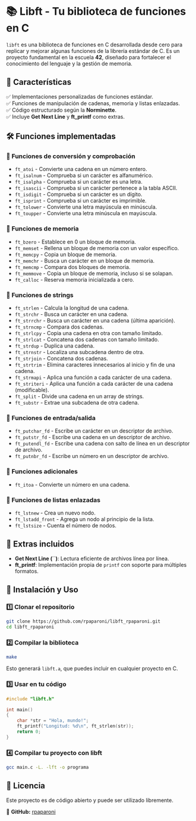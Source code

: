 # 📚 Libft - Tu biblioteca de funciones en C

`libft` es una biblioteca de funciones en C desarrollada desde cero para replicar y mejorar algunas funciones de la librería estándar de C. Es un proyecto fundamental en la escuela **42**, diseñado para fortalecer el conocimiento del lenguaje y la gestión de memoria.

## 📌 **Características**

✅ Implementaciones personalizadas de funciones estándar.\
✅ Funciones de manipulación de cadenas, memoria y listas enlazadas.\
✅ Código estructurado según la **Norminette**.\
✅ Incluye **Get Next Line** y **ft\_printf** como extras.

## 🛠️ **Funciones implementadas**

### 🔹 Funciones de conversión y comprobación

- `ft_atoi` - Convierte una cadena en un número entero.
- `ft_isalnum` - Comprueba si un carácter es alfanumérico.
- `ft_isalpha` - Comprueba si un carácter es una letra.
- `ft_isascii` - Comprueba si un carácter pertenece a la tabla ASCII.
- `ft_isdigit` - Comprueba si un carácter es un dígito.
- `ft_isprint` - Comprueba si un carácter es imprimible.
- `ft_tolower` - Convierte una letra mayúscula en minúscula.
- `ft_toupper` - Convierte una letra minúscula en mayúscula.

### 🔹 Funciones de memoria

- `ft_bzero` - Establece en 0 un bloque de memoria.
- `ft_memset` - Rellena un bloque de memoria con un valor específico.
- `ft_memcpy` - Copia un bloque de memoria.
- `ft_memchr` - Busca un carácter en un bloque de memoria.
- `ft_memcmp` - Compara dos bloques de memoria.
- `ft_memmove` - Copia un bloque de memoria, incluso si se solapan.
- `ft_calloc` - Reserva memoria inicializada a cero.

### 🔹 Funciones de strings

- `ft_strlen` - Calcula la longitud de una cadena.
- `ft_strchr` - Busca un carácter en una cadena.
- `ft_strrchr` - Busca un carácter en una cadena (última aparición).
- `ft_strncmp` - Compara dos cadenas.
- `ft_strlcpy` - Copia una cadena en otra con tamaño limitado.
- `ft_strlcat` - Concatena dos cadenas con tamaño limitado.
- `ft_strdup` - Duplica una cadena.
- `ft_strnstr` - Localiza una subcadena dentro de otra.
- `ft_strjoin` - Concatena dos cadenas.
- `ft_strtrim` - Elimina caracteres innecesarios al inicio y fin de una cadena.
- `ft_strmapi` - Aplica una función a cada carácter de una cadena.
- `ft_striteri` - Aplica una función a cada carácter de una cadena (modificable).
- `ft_split` - Divide una cadena en un array de strings.
- `ft_substr` - Extrae una subcadena de otra cadena.

### 🔹 Funciones de entrada/salida

- `ft_putchar_fd` - Escribe un carácter en un descriptor de archivo.
- `ft_putstr_fd` - Escribe una cadena en un descriptor de archivo.
- `ft_putendl_fd` - Escribe una cadena con salto de línea en un descriptor de archivo.
- `ft_putnbr_fd` - Escribe un número en un descriptor de archivo.

### 🔹 Funciones adicionales

- `ft_itoa` - Convierte un número en una cadena.

### 🔹 Funciones de listas enlazadas

- `ft_lstnew` - Crea un nuevo nodo.
- `ft_lstadd_front` - Agrega un nodo al principio de la lista.
- `ft_lstsize` - Cuenta el número de nodos.

## 🚀 **Extras incluidos**

- **Get Next Line (**``**)**: Lectura eficiente de archivos línea por línea.
- **ft\_printf**: Implementación propia de `printf` con soporte para múltiples formatos.

## 🔧 **Instalación y Uso**

### 1️⃣ **Clonar el repositorio**

```bash
git clone https://github.com/rpaparoni/libft_rpaparoni.git
cd libft_rpaparoni
```

### 2️⃣ **Compilar la biblioteca**

```bash
make
```

Esto generará `libft.a`, que puedes incluir en cualquier proyecto en C.

### 3️⃣ **Usar en tu código**

```c
#include "libft.h"

int main()
{
    char *str = "Hola, mundo!";
    ft_printf("Longitud: %d\n", ft_strlen(str));
    return 0;
}
```

### 4️⃣ **Compilar tu proyecto con libft**

```bash
gcc main.c -L. -lft -o programa
```

## 📜 **Licencia**

Este proyecto es de código abierto y puede ser utilizado libremente.

🐙 **GitHub:** [rpaparoni](https://github.com/rpaparoni)

